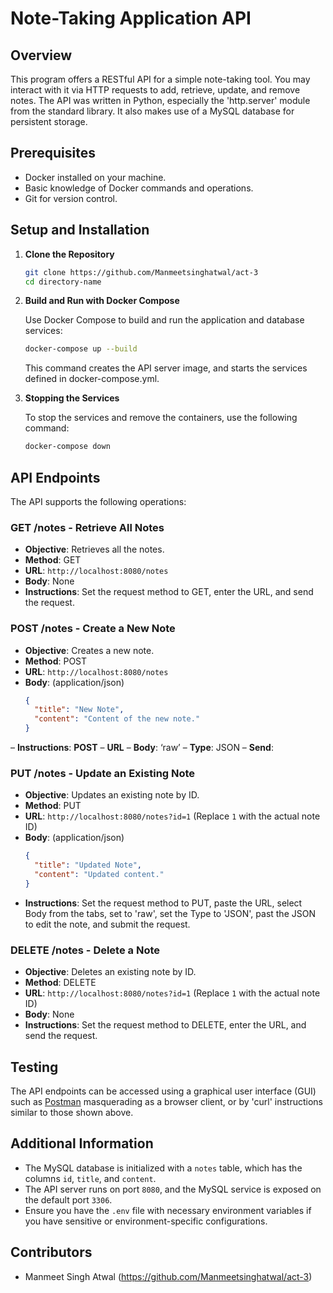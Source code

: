 # Note-Taking Application API

## Overview
This program offers a RESTful API for a simple note-taking tool. You may interact with it via HTTP requests to add, retrieve, update, and remove notes. The API was written in Python, especially the 'http.server' module from the standard library. It also makes use of a MySQL database for persistent storage.

## Prerequisites
- Docker installed on your machine.
- Basic knowledge of Docker commands and operations.
- Git for version control.

## Setup and Installation
1. **Clone the Repository**
    ```bash
    git clone https://github.com/Manmeetsinghatwal/act-3
    cd directory-name
    ```

2. **Build and Run with Docker Compose**

    Use Docker Compose to build and run the application and database services:
    ```bash
    docker-compose up --build
    ```

    This command creates the API server image, and starts the services defined in docker-compose.yml.

3. **Stopping the Services**

    To stop the services and remove the containers, use the following command:
    ```bash
    docker-compose down
    ```

## API Endpoints

The API supports the following operations:

### GET /notes - Retrieve All Notes
- **Objective**: Retrieves all the notes.
- **Method**: GET
- **URL**: `http://localhost:8080/notes`
- **Body**: None
- **Instructions**: Set the request method to GET, enter the URL, and send the request.

### POST /notes - Create a New Note
- **Objective**: Creates a new note.
- **Method**: POST
- **URL**: `http://localhost:8080/notes`
- **Body**: (application/json)
    ```json
    {
      "title": "New Note",
      "content": "Content of the new note."
    }
    ```
 – **Instructions**: **POST** – **URL** – **Body**: ‘raw’ – **Type**: JSON – **Send**:

### PUT /notes - Update an Existing Note
- **Objective**: Updates an existing note by ID.
- **Method**: PUT
- **URL**: `http://localhost:8080/notes?id=1` (Replace `1` with the actual note ID)
- **Body**: (application/json)
    ```json
    {
      "title": "Updated Note",
      "content": "Updated content."
    }
    ```
- **Instructions**: Set the request method to PUT, paste the URL, select Body from the tabs, set to 'raw', set the Type to 'JSON', past the JSON to edit the note, and submit the request.

### DELETE /notes - Delete a Note
- **Objective**: Deletes an existing note by ID.
- **Method**: DELETE
- **URL**: `http://localhost:8080/notes?id=1` (Replace `1` with the actual note ID)
- **Body**: None
- **Instructions**: Set the request method to DELETE, enter the URL, and send the request.

## Testing

The API endpoints can be accessed using a graphical user interface (GUI) such as [Postman](https://www.postman.com/) masquerading as a browser client, or by 'curl' instructions similar to those shown above.


## Additional Information

- The MySQL database is initialized with a `notes` table, which has the columns `id`, `title`, and `content`.
- The API server runs on port `8080`, and the MySQL service is exposed on the default port `3306`.
- Ensure you have the `.env` file with necessary environment variables if you have sensitive or environment-specific configurations.

## Contributors

- Manmeet Singh Atwal (https://github.com/Manmeetsinghatwal/act-3)
